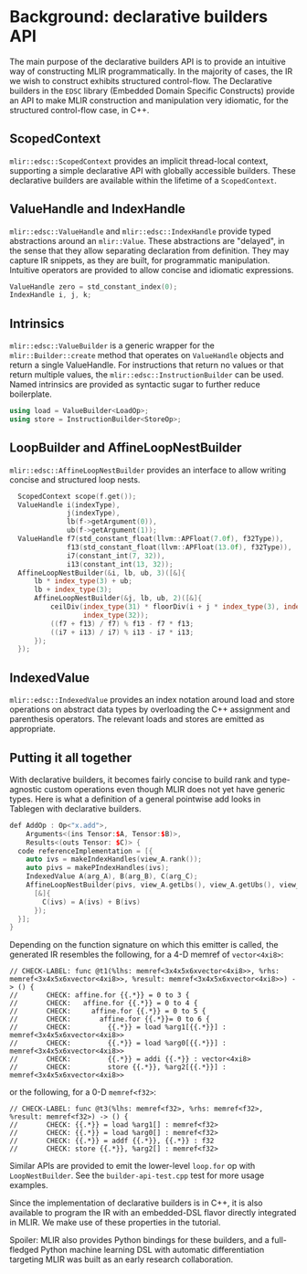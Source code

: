 # Background: declarative builders API

The main purpose of the declarative builders API is to provide an intuitive way
of constructing MLIR programmatically. In the majority of cases, the IR we wish
to construct exhibits structured control-flow. The Declarative builders in the
`EDSC` library (Embedded Domain Specific Constructs) provide an API to make MLIR
construction and manipulation very idiomatic, for the structured control-flow
case, in C++.

## ScopedContext

`mlir::edsc::ScopedContext` provides an implicit thread-local context,
supporting a simple declarative API with globally accessible builders. These
declarative builders are available within the lifetime of a `ScopedContext`.

## ValueHandle and IndexHandle

`mlir::edsc::ValueHandle` and `mlir::edsc::IndexHandle` provide typed
abstractions around an `mlir::Value`. These abstractions are "delayed", in the
sense that they allow separating declaration from definition. They may capture
IR snippets, as they are built, for programmatic manipulation. Intuitive
operators are provided to allow concise and idiomatic expressions.

```c++
ValueHandle zero = std_constant_index(0);
IndexHandle i, j, k;
```

## Intrinsics

`mlir::edsc::ValueBuilder` is a generic wrapper for the `mlir::Builder::create`
method that operates on `ValueHandle` objects and return a single ValueHandle.
For instructions that return no values or that return multiple values, the
`mlir::edsc::InstructionBuilder` can be used. Named intrinsics are provided as
syntactic sugar to further reduce boilerplate.

```c++
using load = ValueBuilder<LoadOp>;
using store = InstructionBuilder<StoreOp>;
```

## LoopBuilder and AffineLoopNestBuilder

`mlir::edsc::AffineLoopNestBuilder` provides an interface to allow writing
concise and structured loop nests.

```c++
  ScopedContext scope(f.get());
  ValueHandle i(indexType),
              j(indexType),
              lb(f->getArgument(0)),
              ub(f->getArgument(1));
  ValueHandle f7(std_constant_float(llvm::APFloat(7.0f), f32Type)),
              f13(std_constant_float(llvm::APFloat(13.0f), f32Type)),
              i7(constant_int(7, 32)),
              i13(constant_int(13, 32));
  AffineLoopNestBuilder(&i, lb, ub, 3)([&]{
      lb * index_type(3) + ub;
      lb + index_type(3);
      AffineLoopNestBuilder(&j, lb, ub, 2)([&]{
          ceilDiv(index_type(31) * floorDiv(i + j * index_type(3), index_type(32)),
                  index_type(32));
          ((f7 + f13) / f7) % f13 - f7 * f13;
          ((i7 + i13) / i7) % i13 - i7 * i13;
      });
  });
```

## IndexedValue

`mlir::edsc::IndexedValue` provides an index notation around load and store
operations on abstract data types by overloading the C++ assignment and
parenthesis operators. The relevant loads and stores are emitted as appropriate.

## Putting it all together

With declarative builders, it becomes fairly concise to build rank and
type-agnostic custom operations even though MLIR does not yet have generic
types. Here is what a definition of a general pointwise add looks in
Tablegen with declarative builders.

```c++
def AddOp : Op<"x.add">,
    Arguments<(ins Tensor:$A, Tensor:$B)>,
    Results<(outs Tensor: $C)> {
  code referenceImplementation = [{
    auto ivs = makeIndexHandles(view_A.rank());
    auto pivs = makePIndexHandles(ivs);
    IndexedValue A(arg_A), B(arg_B), C(arg_C);
    AffineLoopNestBuilder(pivs, view_A.getLbs(), view_A.getUbs(), view_A.getSteps())(
      [&]{
        C(ivs) = A(ivs) + B(ivs)
      });
  }];
}
```

Depending on the function signature on which this emitter is called, the
generated IR resembles the following, for a 4-D memref of `vector<4xi8>`:

```
// CHECK-LABEL: func @t1(%lhs: memref<3x4x5x6xvector<4xi8>>, %rhs: memref<3x4x5x6xvector<4xi8>>, %result: memref<3x4x5x6xvector<4xi8>>) -> () {
//       CHECK: affine.for {{.*}} = 0 to 3 {
//       CHECK:   affine.for {{.*}} = 0 to 4 {
//       CHECK:     affine.for {{.*}} = 0 to 5 {
//       CHECK:       affine.for {{.*}}= 0 to 6 {
//       CHECK:         {{.*}} = load %arg1[{{.*}}] : memref<3x4x5x6xvector<4xi8>>
//       CHECK:         {{.*}} = load %arg0[{{.*}}] : memref<3x4x5x6xvector<4xi8>>
//       CHECK:         {{.*}} = addi {{.*}} : vector<4xi8>
//       CHECK:         store {{.*}}, %arg2[{{.*}}] : memref<3x4x5x6xvector<4xi8>>
```

or the following, for a 0-D `memref<f32>`:

```
// CHECK-LABEL: func @t3(%lhs: memref<f32>, %rhs: memref<f32>, %result: memref<f32>) -> () {
//       CHECK: {{.*}} = load %arg1[] : memref<f32>
//       CHECK: {{.*}} = load %arg0[] : memref<f32>
//       CHECK: {{.*}} = addf {{.*}}, {{.*}} : f32
//       CHECK: store {{.*}}, %arg2[] : memref<f32>
```

Similar APIs are provided to emit the lower-level `loop.for` op with
`LoopNestBuilder`. See the `builder-api-test.cpp` test for more usage examples.

Since the implementation of declarative builders is in C++, it is also available
to program the IR with an embedded-DSL flavor directly integrated in MLIR. We
make use of these properties in the tutorial.

Spoiler: MLIR also provides Python bindings for these builders, and a
full-fledged Python machine learning DSL with automatic differentiation
targeting MLIR was built as an early research collaboration.


